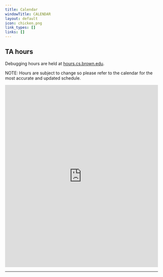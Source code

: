 ```yaml
---
title: Calendar
windowTitle: CALENDAR
layout: default
icon: chicken.png
link_types: []
links: []
---
```


## TA hours

Debugging hours are held at [hours.cs.brown.edu](hours.cs.brown.edu).

NOTE: Hours are subject to change so please refer to the calendar for the most accurate and updated schedule.
<div class="calendar">
    <iframe src="https://calendar.google.com/calendar/embed?src=c_5b142db4693c89fe251cba5d2402e7677e9594fb07bdf72afb0ab654ef7218a9%40group.calendar.google.com&ctz=America%2FNew_York" style="border: 0" width="100%" height="600" frameborder="0" scrolling="no" ></iframe>
</div>

<hr>
